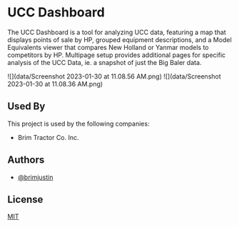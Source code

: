 
# UCC Dashboard

The UCC Dashboard is a tool for analyzing UCC data, featuring a map that displays points of sale by HP, grouped equipment descriptions, and a Model Equivalents viewer that compares New Holland or Yanmar models to competitors by HP. Multipage setup provides additional pages for specific analysis of the UCC Data, ie. a snapshot of just the Big Baler data. 

![](data/Screenshot 2023-01-30 at 11.08.56 AM.png)
![](data/Screenshot 2023-01-30 at 11.08.36 AM.png)

## Used By

This project is used by the following companies:

- Brim Tractor Co. Inc.


## Authors

- [@brimjustin](hhttps://github.com/brimjustin)


## License

[MIT](https://choosealicense.com/licenses/mit/)
